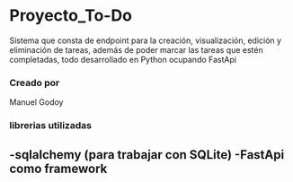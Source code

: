 # Proyecto_To-Do
Sistema que consta de endpoint para la creación, visualización, edición y eliminación de tareas, además de poder marcar las tareas que estén completadas, todo desarrollado en Python ocupando FastApi
### Creado por 
Manuel Godoy
### librerias utilizadas
-sqlalchemy (para trabajar con SQLite)
-FastApi como framework
-

